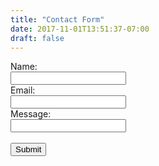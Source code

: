 ```yaml
---
title: "Contact Form"
date: 2017-11-01T13:51:37-07:00
draft: false
---
```


<html>
<body>

<form action="/php/contact-form-email.php" method="post">
  Name:<br>
  <input type="text" name="name">
  <br>
  Email:<br>
  <input type="text" name="email">
  <br>
  Message:<br>
  <input type="text" name="message">
  <br><br>
  <input type="submit" value="Submit">
</form>


</body>
</html>

